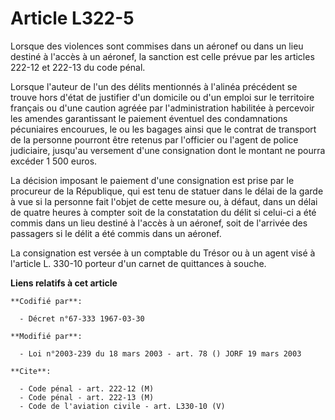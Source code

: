# Article L322-5

Lorsque des violences sont commises dans un aéronef ou dans un lieu destiné à l'accès à un aéronef, la sanction est celle
prévue par les articles 222-12 et 222-13 du code pénal.

Lorsque l'auteur de l'un des délits mentionnés à l'alinéa précédent se trouve hors d'état de justifier d'un domicile ou d'un
emploi sur le territoire français ou d'une caution agréée par l'administration habilitée à percevoir les amendes garantissant
le paiement éventuel des condamnations pécuniaires encourues, le ou les bagages ainsi que le contrat de transport de la
personne pourront être retenus par l'officier ou l'agent de police judiciaire, jusqu'au versement d'une consignation dont le
montant ne pourra excéder 1 500 euros.

La décision imposant le paiement d'une consignation est prise par le procureur de la République, qui est tenu de statuer dans
le délai de la garde à vue si la personne fait l'objet de cette mesure ou, à défaut, dans un délai de quatre heures à compter
soit de la constatation du délit si celui-ci a été commis dans un lieu destiné à l'accès à un aéronef, soit de l'arrivée des
passagers si le délit a été commis dans un aéronef.

La consignation est versée à un comptable du Trésor ou à un agent visé à l'article L. 330-10 porteur d'un carnet de
quittances à souche.

**Liens relatifs à cet article**

	**Codifié par**:

	  - Décret n°67-333 1967-03-30

	**Modifié par**:

	  - Loi n°2003-239 du 18 mars 2003 - art. 78 () JORF 19 mars 2003

	**Cite**:

	  - Code pénal - art. 222-12 (M)
	  - Code pénal - art. 222-13 (M)
	  - Code de l'aviation civile - art. L330-10 (V)
